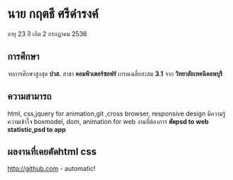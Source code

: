 # นาย กฤตธี ศรีดำรงค์
อายุ 23 ปี เกิด 2 กรกฎาคม 2536
## การศึกษา
จบการศึกษาสูงสุด **ปวส.** สาขา **คอมพิวเตอร์ซอฟร์** เกรดเฉลี่ยสะสม **3.1** จาก **วิทยาลัยเทคนิคลพบุรี**
##  ความสามารถ 
html, css,jquery for animation,git ,cross browser, responsive design 
มีความรู้ความเข้าใจ boxmodel, dom, animation for web
งานที่ต้องการ **ตัดpsd to web statistic,psd to app**
## ผลงานที่เคยตัดhtml css
http://github.com - automatic!

